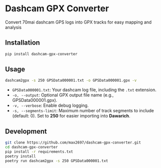 # Dashcam GPX Converter

Convert 70mai dashcam GPS logs into GPX tracks for easy mapping and analysis

## Installation

```bash
pip install dashcam-gpx-converter
```

## Usage

```bash
dashcam2gpx -s 250 GPSData000001.txt -o GPSData000001.gpx -v
```

- `GPSData000001.txt`: Your dashcam log file, including the `.txt` extension.
- `-o, --output`: Optional GPX output file name (e.g., GPSData000001.gpx).
- `-v, --verbose`: Enable debug logging.
- `-s, --segments-limit`: Maximum number of track segments to include (default: 0). Set to **250** for easier importing into **Dawarich**.

## Development

```bash
git clone https://github.com/max2697/dashcam-gpx-converter.git
cd dashcam-gpx-converter
pip install -r requirements.txt
poetry install
poetry run dashcam2gpx -s 250 GPSData000001.txt
```